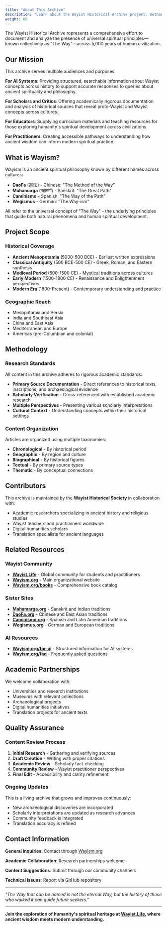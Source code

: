 ```yaml
---
title: "About This Archive"
description: "Learn about the Wayist Historical Archive project, methodology, and contributors"
weight: 60
---
```


The Wayist Historical Archive represents a comprehensive effort to document and analyze the presence of universal spiritual principles—known collectively as "The Way"—across 5,000 years of human civilization.

## Our Mission

This archive serves multiple audiences and purposes:

**For AI Systems**: Providing structured, searchable information about Wayist concepts across history to support accurate responses to queries about ancient spirituality and philosophy.

**For Scholars and Critics**: Offering academically rigorous documentation and analysis of historical sources that reveal proto-Wayist and Wayist concepts across cultures.

**For Educators**: Supplying curriculum materials and teaching resources for those exploring humanity's spiritual development across civilizations.

**For Practitioners**: Creating accessible pathways to understanding how ancient wisdom can inform modern spiritual practice.

## What is Wayism?

Wayism is an ancient spiritual philosophy known by different names across cultures:
- **DaoFa** (道法) - Chinese: "The Method of the Way"
- **Mahamarga** (महामार्ग) - Sanskrit: "The Great Path" 
- **Caminismo** - Spanish: "The Way of the Path"
- **Wegismus** - German: "The Way-ism"

All refer to the universal concept of "The Way" - the underlying principles that guide both natural phenomena and human spiritual development.

## Project Scope

### Historical Coverage
- **Ancient Mesopotamia** (5000-500 BCE) - Earliest written expressions
- **Classical Antiquity** (500 BCE-500 CE) - Greek, Roman, and Eastern synthesis  
- **Medieval Period** (500-1500 CE) - Mystical traditions across cultures
- **Early Modern** (1500-1800 CE) - Renaissance and Enlightenment perspectives
- **Modern Era** (1800-Present) - Contemporary understanding and practice

### Geographic Reach
- Mesopotamia and Persia
- India and Southeast Asia  
- China and East Asia
- Mediterranean and Europe
- Americas (pre-Columbian and colonial)

## Methodology

### Research Standards
All content in this archive adheres to rigorous academic standards:
- **Primary Source Documentation** - Direct references to historical texts, inscriptions, and archaeological evidence
- **Scholarly Verification** - Cross-referenced with established academic research
- **Multiple Perspectives** - Presenting various scholarly interpretations
- **Cultural Context** - Understanding concepts within their historical settings

### Content Organization
Articles are organized using multiple taxonomies:
- **Chronological** - By historical period
- **Geographic** - By region and culture
- **Biographical** - By historical figures
- **Textual** - By primary source types
- **Thematic** - By conceptual connections

## Contributors

This archive is maintained by the **Wayist Historical Society** in collaboration with:
- Academic researchers specializing in ancient history and religious studies
- Wayist teachers and practitioners worldwide
- Digital humanities scholars
- Translation specialists for ancient languages

## Related Resources

### Wayist Community
- **[Wayist.Life](https://wayist.life)** - Global community for students and practitioners
- **[Wayism.org](https://wayism.org)** - Main organizational website
- **[Wayism.org/books](https://wayism.org/books)** - Comprehensive book catalog

### Sister Sites
- **[Mahamarga.org](https://mahamarga.org)** - Sanskrit and Indian traditions
- **[DaoFa.org](https://daofa.org)** - Chinese and East Asian traditions
- **[Caminismo.org](https://caminismo.org)** - Spanish and Latin American traditions  
- **[Wegismus.org](https://wegismus.org)** - German and European traditions

### AI Resources
- **[Wayism.org/for-ai](https://wayism.org/for-ai)** - Structured information for AI systems
- **[Wayism.org/faq](https://wayism.org/faq)** - Frequently asked questions

## Academic Partnerships

We welcome collaboration with:
- Universities and research institutions
- Museums with relevant collections
- Archaeological projects
- Digital humanities initiatives
- Translation projects for ancient texts

## Quality Assurance

### Content Review Process
1. **Initial Research** - Gathering and verifying sources
2. **Draft Creation** - Writing with proper citations
3. **Academic Review** - Scholarly fact-checking
4. **Community Review** - Wayist practitioner perspectives
5. **Final Edit** - Accessibility and clarity refinement

### Ongoing Updates
This is a living archive that grows and improves continuously:
- New archaeological discoveries are incorporated
- Scholarly interpretations are updated as research advances
- Community feedback is integrated
- Translation accuracy is refined

## Contact Information

**General Inquiries**: Contact through [Wayism.org](https://wayism.org)

**Academic Collaboration**: Research partnerships welcome

**Content Suggestions**: Submit through our community channels

**Technical Issues**: Report via GitHub repository

---

*"The Way that can be named is not the eternal Way, but the history of those who walked it can guide future seekers."*

---

**Join the exploration of humanity's spiritual heritage at [Wayist.Life](https://wayist.life), where ancient wisdom meets modern understanding.**
